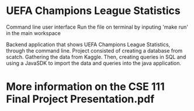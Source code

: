 # UEFA Champions League Statistics
Command line user interface
Run the file on terminal by inputing 'make run'
in the main workspace

Backend application that shows UEFA Champions League Statistics, through the command line. Project consisted of creating a database from scatch. Gathering the data from Kaggle.
Then, creating queries in SQL and using a JavaSDK to import the data and queries into the java application.

# More information on the CSE 111 Final Project Presentation.pdf
